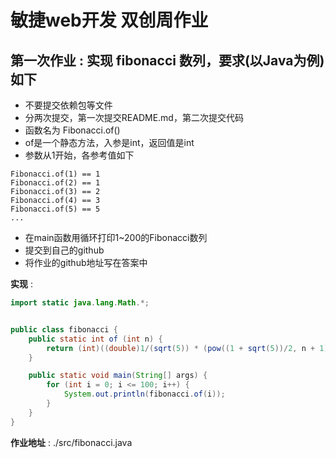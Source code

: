# 敏捷web开发 双创周作业



## 第一次作业 : 实现 fibonacci 数列，要求(以Java为例)如下

- 不要提交依赖包等文件
- 分两次提交，第一次提交README.md，第二次提交代码
- 函数名为 Fibonacci.of()
- of是一个静态方法，入参是int，返回值是int
- 参数从1开始，各参考值如下

```
Fibonacci.of(1) == 1
Fibonacci.of(2) == 1
Fibonacci.of(3) == 2
Fibonacci.of(4) == 3
Fibonacci.of(5) == 5
...
```

- 在main函数用循环打印1~200的Fibonacci数列
- 提交到自己的github
- 将作业的github地址写在答案中

**实现** : 

```java
import static java.lang.Math.*;


public class fibonacci {
    public static int of (int n) {
        return (int)((double)1/(sqrt(5)) * (pow((1 + sqrt(5))/2, n + 1) - pow((1 - sqrt(5))/2, n + 1)));
    }

    public static void main(String[] args) {
        for (int i = 0; i <= 100; i++) {
            System.out.println(fibonacci.of(i));
        }
    }
}
```


**作业地址** :  ./src/fibonacci.java



